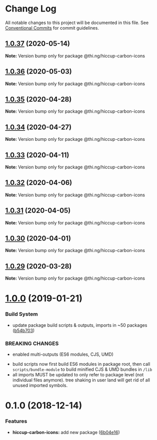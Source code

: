 # Change Log

All notable changes to this project will be documented in this file.
See [Conventional Commits](https://conventionalcommits.org) for commit guidelines.

## [1.0.37](https://github.com/thi-ng/umbrella/compare/@thi.ng/hiccup-carbon-icons@1.0.36...@thi.ng/hiccup-carbon-icons@1.0.37) (2020-05-14)

**Note:** Version bump only for package @thi.ng/hiccup-carbon-icons





## [1.0.36](https://github.com/thi-ng/umbrella/compare/@thi.ng/hiccup-carbon-icons@1.0.35...@thi.ng/hiccup-carbon-icons@1.0.36) (2020-05-03)

**Note:** Version bump only for package @thi.ng/hiccup-carbon-icons





## [1.0.35](https://github.com/thi-ng/umbrella/compare/@thi.ng/hiccup-carbon-icons@1.0.34...@thi.ng/hiccup-carbon-icons@1.0.35) (2020-04-28)

**Note:** Version bump only for package @thi.ng/hiccup-carbon-icons





## [1.0.34](https://github.com/thi-ng/umbrella/compare/@thi.ng/hiccup-carbon-icons@1.0.33...@thi.ng/hiccup-carbon-icons@1.0.34) (2020-04-27)

**Note:** Version bump only for package @thi.ng/hiccup-carbon-icons





## [1.0.33](https://github.com/thi-ng/umbrella/compare/@thi.ng/hiccup-carbon-icons@1.0.32...@thi.ng/hiccup-carbon-icons@1.0.33) (2020-04-11)

**Note:** Version bump only for package @thi.ng/hiccup-carbon-icons





## [1.0.32](https://github.com/thi-ng/umbrella/compare/@thi.ng/hiccup-carbon-icons@1.0.31...@thi.ng/hiccup-carbon-icons@1.0.32) (2020-04-06)

**Note:** Version bump only for package @thi.ng/hiccup-carbon-icons





## [1.0.31](https://github.com/thi-ng/umbrella/compare/@thi.ng/hiccup-carbon-icons@1.0.30...@thi.ng/hiccup-carbon-icons@1.0.31) (2020-04-05)

**Note:** Version bump only for package @thi.ng/hiccup-carbon-icons





## [1.0.30](https://github.com/thi-ng/umbrella/compare/@thi.ng/hiccup-carbon-icons@1.0.29...@thi.ng/hiccup-carbon-icons@1.0.30) (2020-04-01)

**Note:** Version bump only for package @thi.ng/hiccup-carbon-icons





## [1.0.29](https://github.com/thi-ng/umbrella/compare/@thi.ng/hiccup-carbon-icons@1.0.28...@thi.ng/hiccup-carbon-icons@1.0.29) (2020-03-28)

**Note:** Version bump only for package @thi.ng/hiccup-carbon-icons





# [1.0.0](https://github.com/thi-ng/umbrella/compare/@thi.ng/hiccup-carbon-icons@0.1.2...@thi.ng/hiccup-carbon-icons@1.0.0) (2019-01-21)

### Build System

* update package build scripts & outputs, imports in ~50 packages ([b54b703](https://github.com/thi-ng/umbrella/commit/b54b703))

### BREAKING CHANGES

* enabled multi-outputs (ES6 modules, CJS, UMD)

- build scripts now first build ES6 modules in package root, then call
  `scripts/bundle-module` to build minified CJS & UMD bundles in `/lib`
- all imports MUST be updated to only refer to package level
  (not individual files anymore). tree shaking in user land will get rid of
  all unused imported symbols.

# 0.1.0 (2018-12-14)

### Features

* **hiccup-carbon-icons:** add new package ([6b04e16](https://github.com/thi-ng/umbrella/commit/6b04e16))
